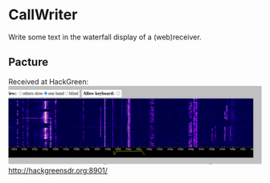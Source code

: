 # CallWriter
Write some text in the waterfall display of a (web)receiver.

## Pacture
Received at HackGreen:
![SDR receiver hackgreensdr.org at 40m](/images/hackgreen.png)
http://hackgreensdr.org:8901/
